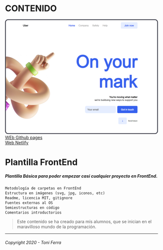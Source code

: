 CONTENIDO
=============
<img src="imagen.png"><br>
<a href="https://sosan.github.io/control_jl_02/">WEb Github pages</a><br>
<a href="https://frosty-knuth-059f03.netlify.app/">Web Netlify</a><br>


# Plantilla FrontEnd
##### Plantilla Básica para poder empezar casi cualquier proyecto en **FrontEnd**.

~~~
Metodología de carpetas en FrontEnd
Estructura en imágenes (svg, jpg, iconos, etc)
Readme, licencia MIT, gitignore
Fuentes externas al OS
Semiestructuras en código
Comentarios introductorios
~~~

> Este contenido se ha creado para mís alumnos, que se inician en el maravilloso mundo de la programación.


---
###### _Copyright 2020 - Toni Ferra_

